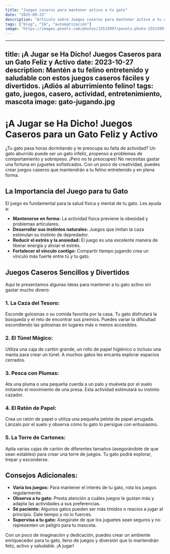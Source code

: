 ```yaml
---
title: "Juegos caseros para mantener activo a tu gato"
date: "2025-09-25"
description: "Artículo sobre Juegos caseros para mantener activo a tu gato"
tags: ["blog", "IA", "automatización"]
image: "https://images.pexels.com/photos/15515997/pexels-photo-15515997.jpeg?auto=compress&cs=tinysrgb&h=350"
---
```


---
title: ¡A Jugar se Ha Dicho! Juegos Caseros para un Gato Feliz y Activo
date: 2023-10-27
description: Mantén a tu felino entretenido y saludable con estos juegos caseros fáciles y divertidos.  ¡Adiós al aburrimiento felino!
tags: gato, juegos, casero, actividad, entretenimiento, mascota
image: gato-jugando.jpg  
---

# ¡A Jugar se Ha Dicho! Juegos Caseros para un Gato Feliz y Activo

¿Tu gato pasa horas dormitando y te preocupa su falta de actividad?  Un gato aburrido puede ser un gato infeliz, propenso a problemas de comportamiento y sobrepeso. ¡Pero no te preocupes!  No necesitas gastar una fortuna en juguetes sofisticados.  Con un poco de creatividad, puedes crear juegos caseros que mantendrán a tu felino entretenido y en plena forma.

##  La Importancia del Juego para tu Gato

El juego es fundamental para la salud física y mental de tu gato.  Les ayuda a:

* **Mantenerse en forma:**  La actividad física previene la obesidad y problemas articulares.
* **Desarrollar sus instintos naturales:**  Juegos que imitan la caza estimulan su instinto de depredador.
* **Reducir el estrés y la ansiedad:**  El juego es una excelente manera de liberar energía y aliviar el estrés.
* **Fortalecer el vínculo contigo:**  Compartir tiempo jugando crea un vínculo más fuerte entre tú y tu gato.


## Juegos Caseros Sencillos y Divertidos

Aquí te presentamos algunas ideas para mantener a tu gato activo sin gastar mucho dinero:

### 1. La Caza del Tesoro:

Esconde golosinas o su comida favorita por la casa.  Tu gato disfrutará la búsqueda y el reto de encontrar sus premios. Puedes variar la dificultad escondiendo las golosinas en lugares más o menos accesibles.

### 2. El Túnel Mágico:

Utiliza una caja de cartón grande, un rollo de papel higiénico o incluso una manta para crear un túnel.  A muchos gatos les encanta explorar espacios cerrados.

### 3.  Pesca con Plumas:

Ata una pluma o una pequeña cuerda a un palo y muévela por el suelo imitando el movimiento de una presa.  Esta actividad estimulará su instinto cazador.

### 4.  El Ratón de Papel:

Crea un ratón de papel o utiliza una pequeña pelota de papel arrugada.  Lánzalo por el suelo y observa cómo tu gato lo persigue con entusiasmo.

### 5.  La Torre de Cartones:

Apila varias cajas de cartón de diferentes tamaños (asegurándote de que sean estables) para crear una torre de juegos. Tu gato podrá explorar, trepar y esconderse.


## Consejos Adicionales:

* **Varía los juegos:**  Para mantener el interés de tu gato, rota los juegos regularmente.
* **Observa a tu gato:**  Presta atención a cuáles juegos le gustan más y adapta las actividades a sus preferencias.
* **Sé paciente:**  Algunos gatos pueden ser más tímidos o reacios a jugar al principio.  Dale tiempo y no lo fuerces.
* **Supervisa a tu gato:**  Asegúrate de que los juguetes sean seguros y no representen un peligro para tu mascota.


Con un poco de imaginación y dedicación, puedes crear un ambiente enriquecedor para tu gato, lleno de juegos y diversión que lo mantendrán feliz, activo y saludable.  ¡A jugar!
